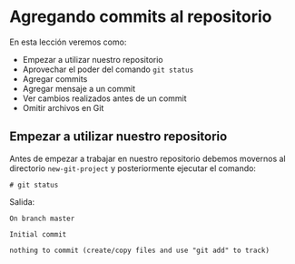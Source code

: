 # Agregando commits al repositorio

En esta lección veremos como:

 - Empezar a utilizar nuestro repositorio
 - Aprovechar el poder del comando `git status`
 - Agregar commits
 - Agregar mensaje a un commit
 - Ver cambios realizados antes de un commit
 - Omitir archivos en Git

## Empezar a utilizar nuestro repositorio

Antes de empezar a trabajar en nuestro repositorio debemos movernos al directorio `new-git-project` y posteriormente ejecutar el comando:

    # git status

Salida:

    On branch master

    Initial commit

    nothing to commit (create/copy files and use "git add" to track)


<!--stackedit_data:
eyJoaXN0b3J5IjpbMTEzODQyMDYyOSwtMTIwNTk0NDEwNSw1Nz
M1MDQxMTYsODQ0MTM3MDk5LDc1OTI5OTA3MSw1MTQ3MDUzNTNd
fQ==
-->